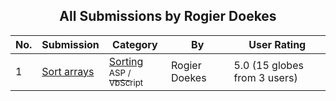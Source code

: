﻿<div align="center">

## All Submissions by Rogier Doekes

</div>

No.  | Submission | Category | By   | User Rating
---- | ---------- | -------- | ---- | -----------
1 | [Sort arrays<br />](https://github.com/Planet-Source-Code/rogier-doekes-sort-arrays__4-6495) | [Sorting<br /><sup>ASP / VbScript</sup>](../ByCategory/sorting__4-24.md) | Rogier Doekes | 5.0 (15 globes from 3 users)

